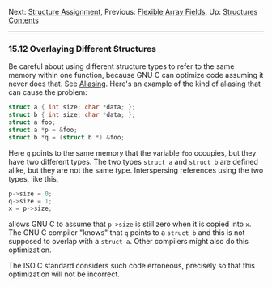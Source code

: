 Next: [Structure Assignment](Structure-Assignment.md), Previous:
[Flexible Array Fields](Flexible-Array-Fields.md), Up:
[Structures](Structures.md)  
[Contents](index.md#SEC_Contents "Table of contents")  

------------------------------------------------------------------------


### 15.12 Overlaying Different Structures 


Be careful about using different structure types to refer to the same
memory within one function, because GNU C can optimize code assuming it
never does that. See [Aliasing](Aliasing.md). Here's an example of the
kind of aliasing that can cause the problem:

``` C
struct a { int size; char *data; };
struct b { int size; char *data; };
struct a foo;
struct a *p = &foo;
struct b *q = (struct b *) &foo;
```

Here `q` points to the same memory that the variable `foo` occupies, but
they have two different types. The two types `struct a` and `struct b`
are defined alike, but they are not the same type. Interspersing
references using the two types, like this,

``` C
p->size = 0;
q->size = 1;
x = p->size;
```

allows GNU C to assume that `p->size` is still zero when it is copied
into `x`. The GNU C compiler "knows" that `q` points to a `struct b` and
this is not supposed to overlap with a `struct a`. Other compilers might
also do this optimization.

The ISO C standard considers such code erroneous, precisely so that this
optimization will not be incorrect.
